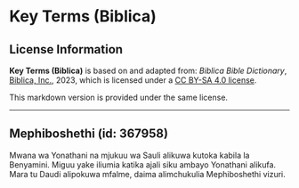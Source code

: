 # Key Terms (Biblica)

## License Information

**Key Terms (Biblica)** is based on and adapted from: _Biblica Bible Dictionary_, [Biblica, Inc.](https://www.biblica.com/), 2023, which is licensed under a [CC BY-SA 4.0 license](https://creativecommons.org/licenses/by-sa/4.0/legalcode.en).

This markdown version is provided under the same license.



--------------------------------

## Mephiboshethi (id: 367958)

Mwana wa Yonathani na mjukuu wa Sauli alikuwa kutoka kabila la Benyamini. Miguu yake iliumia katika ajali siku ambayo Yonathani alikufa. Mara tu Daudi alipokuwa mfalme, daima alimchukulia Mephiboshethi vizuri.


